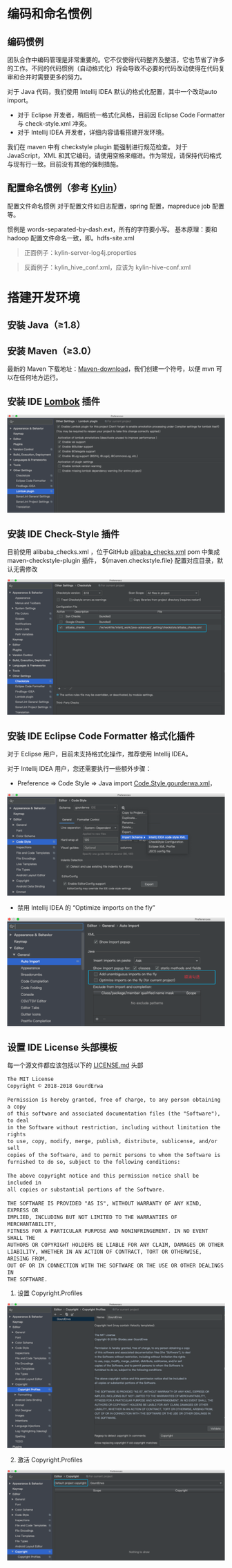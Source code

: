 
# 编码和命名惯例
## 编码惯例
团队合作中编码管理是非常重要的。它不仅使得代码整齐及整洁，它也节省了许多的工作。不同的代码惯例（自动格式化）将会导致不必要的代码改动使得在代码复审和合并时需要更多的努力。

对于 Java 代码，我们使用 Intellij IDEA 默认的格式化配置，其中一个改动auto import。

* 对于 Eclipse 开发者，稍后统一格式化风格，目前因 Eclipse Code Formatter 与 check-style.xml 冲突。
* 对于 Intellij IDEA 开发者，详细内容请看搭建开发环境。

我们在 maven 中有 checkstyle plugin 能强制进行规范检查。
对于 JavaScript，XML 和其它编码，请使用空格来缩进。作为常规，请保持代码格式与现有行一致。目前没有其他的强制措施。

## 配置命名惯例（参考 [Kylin](http://kylin.apache.org/cn/development/coding_naming_convention.html)）

配置文件命名惯例
对于配置文件如日志配置，spring 配置，mapreduce job 配置等。

惯例是 words-separated-by-dash.ext，所有的字符要小写。
基本原理：要和 hadoop 配置文件命名一致，即。hdfs-site.xml
>正面例子：kylin-server-log4j.properties

>反面例子：kylin_hive_conf.xml，应该为 kylin-hive-conf.xml

# 搭建开发环境

## 安装 Java（≥1.8）

## 安装 Maven（≥3.0）

  最新的 Maven 下载地址：[Maven-download](http://maven.apache.org/download.cgi)，我们创建一个符号，以便 mvn 可以在任何地方运行。


## 安装 IDE [Lombok](https://www.projectlombok.org/setup/Intellij) 插件

![Lombok](./docs/DEV_ENV/Lombok.png)


## 安装 IDE Check-Style 插件
目前使用 alibaba_checks.xml ，位于GitHub [alibaba_checks.xml](./_setting/checkstyle/alibaba_checks.xml)
pom 中集成 maven-checkstyle-plugin 插件， ${maven.checkstyle.file} 配置对应目录，默认无需修改

![Check.Style](./docs/DEV_ENV/Check.Style.png)


## 安装 IDE Eclipse Code Formatter 格式化插件

对于 Eclipse 用户，目前未支持格式化操作，推荐使用 Intellij IDEA。

对于 Intellij IDEA 用户，您还需要执行一些额外步骤：

* Preference => Code Style => Java import [Code.Style.gourderwa.xml](./_setting/intellij/Code.Style.gourderwa.xml)，

![Code.Java.Style](./docs/DEV_ENV/Code.Style.gourderwa.png)


* 禁用 Intellij IDEA 的 “Optimize imports on the fly”

![Auto.Import](./docs/DEV_ENV/Auto.Import.png)

## 设置 IDE License 头部模板

每一个源文件都应该包括以下的 [LICENSE.md](./LICENSE.md) 头部

```
The MIT License
Copyright © 2018-2018 GourdErwa

Permission is hereby granted, free of charge, to any person obtaining a copy
of this software and associated documentation files (the "Software"), to deal
in the Software without restriction, including without limitation the rights
to use, copy, modify, merge, publish, distribute, sublicense, and/or sell
copies of the Software, and to permit persons to whom the Software is
furnished to do so, subject to the following conditions:

The above copyright notice and this permission notice shall be included in
all copies or substantial portions of the Software.

THE SOFTWARE IS PROVIDED "AS IS", WITHOUT WARRANTY OF ANY KIND, EXPRESS OR
IMPLIED, INCLUDING BUT NOT LIMITED TO THE WARRANTIES OF MERCHANTABILITY,
FITNESS FOR A PARTICULAR PURPOSE AND NONINFRINGEMENT. IN NO EVENT SHALL THE
AUTHORS OR COPYRIGHT HOLDERS BE LIABLE FOR ANY CLAIM, DAMAGES OR OTHER
LIABILITY, WHETHER IN AN ACTION OF CONTRACT, TORT OR OTHERWISE, ARISING FROM,
OUT OF OR IN CONNECTION WITH THE SOFTWARE OR THE USE OR OTHER DEALINGS IN
THE SOFTWARE.
```

1. 设置 Copyright.Profiles

![Copyright.Profiles](./docs/DEV_ENV/Copyright.Profiles.png)

2. 激活 Copyright.Profiles

![Copyright](./docs/DEV_ENV/Copyright.png)

